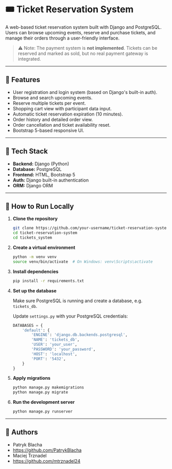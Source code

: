 # 🎟️ Ticket Reservation System

A web-based ticket reservation system built with Django and PostgreSQL. Users can browse upcoming events, reserve and purchase tickets, and manage their orders through a user-friendly interface.

> ⚠️ Note: The payment system is **not implemented**. Tickets can be reserved and marked as sold, but no real payment gateway is integrated.

---

## 🚀 Features

- User registration and login system (based on Django's built-in auth).
- Browse and search upcoming events.
- Reserve multiple tickets per event.
- Shopping cart view with participant data input.
- Automatic ticket reservation expiration (10 minutes).
- Order history and detailed order view.
- Order cancellation and ticket availability reset.
- Bootstrap 5-based responsive UI.

---

## 🧱 Tech Stack

- **Backend:** Django (Python)
- **Database:** PostgreSQL
- **Frontend:** HTML, Bootstrap 5
- **Auth:** Django built-in authentication
- **ORM:** Django ORM

---

## 🧪 How to Run Locally

1. **Clone the repository**

   ```bash
   git clone https://github.com/your-username/ticket-reservation-system.git
   cd ticket-reservation-system
   cd tickets_system
   ```

2. **Create a virtual environment**

   ```bash
   python -m venv venv
   source venv/bin/activate  # On Windows: venv\Scripts\activate
   ```

3. **Install dependencies**

   ```bash
   pip install -r requirements.txt
   ```

4. **Set up the database**

   Make sure PostgreSQL is running and create a database, e.g. `tickets_db`.

   Update `settings.py` with your PostgreSQL credentials:

   ```python
   DATABASES = {
       'default': {
           'ENGINE': 'django.db.backends.postgresql',
           'NAME': 'tickets_db',
           'USER': 'your_user',
           'PASSWORD': 'your_password',
           'HOST': 'localhost',
           'PORT': '5432',
       }
   }
   ```

5. **Apply migrations**

   ```bash
   python manage.py makemigrations
   python manage.py migrate
   ```

6. **Run the development server**

   ```bash
   python manage.py runserver
   ```

---

## 👥 Authors

- Patryk Blacha 
- https://github.com/PatrykBlacha
- Maciej Trznadel
- https://github.com/mtrznadel24



